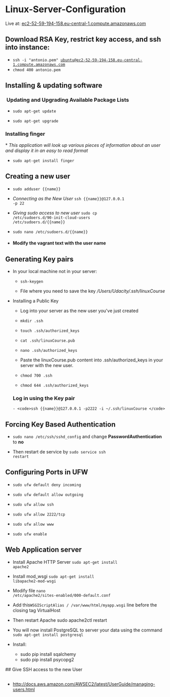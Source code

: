 # Linux-Server-Configuration
Live at: [ec2-52-59-194-158.eu-central-1.compute.amazonaws.com](ec2-52-59-194-158.eu-central-1.compute.amazonaws.com)

## Download RSA Key, restrict key access, and ssh into instance:
 * <code>ssh -i "antonio.pem" ubuntu@ec2-52-59-194-158.eu-central-1.compute.amazonaws.com</code>
 * <code>chmod 400 antonio.pem</code>

## Installing & updating software
<h3> Updating and Upgrading Available Package Lists</h3>

  * <code>sudo apt-get update</code>
  
  * <code>sudo apt-get upgrade</code>
   
<h3>Installing finger</h3>
  * <em>This application will look up various pieces of information about an user and display it in an easy to read format
    </em>
  
  * <code>sudo apt-get install finger</code>
 
## Creating a new user
  * <code>sudo adduser {{name}}</code>
  
  * <em>Connecting as the New User</em>
    <code>ssh {{name}}@127.0.0.1 -p 22</code>
  
  * <em>Giving sudo access to new user</em>
  <code>sudo cp /etc/sudoers.d/90-init-cloud-users /etc/sudoers.d/{{name}}</code>
  
  * <code>sudo nano /etc/sudoers.d/{{name}}</code>
  
  * <h4>Modify the vagrant text with the user name</h4>
  
## Generating Key pairs

  * In your local machine not in your server:
    * <code>ssh-keygen</code>
    
    * File where you need to save the key <em>/Users/Udacity/.ssh/linuxCourse</em>
    
  * Installing a Public Key
  
    * Log into your server as the new user you've just created
    
    * <code>mkdir .ssh</code>
    
    * <code>touch .ssh/authorized_keys</code>
    
    * <code>cat .ssh/linuxCourse.pub</code>
    
    * <code>nano .ssh/authorized_keys</code>
    
    * Paste the linuxCourse.pub content into .ssh/authorized_keys in your server with the new user.
    
    * <code>chmod 700 .ssh</code>
    
    * <code>chmod 644 .ssh/authorized_keys</code>
    
    <h3>Log in using the Key pair</h3>
    
        - <code>ssh {{name}}@127.0.0.1 -p2222 -i ~/.ssh/linuxCourse </code>
        
## Forcing Key Based Authentication
   * <code>sudo nano /etc/ssh/sshd_config</code> and change <b>PasswordAuthentication</b> to <b>no</b>
     
   * Then restart de service by <code>sudo service ssh restart</code>
   
## Configuring Ports in UFW
   * <code>sudo ufw default deny incoming</code>
   
   * <code>sudo ufw default allow outgoing</code>
   
   * <code>sudo ufw allow ssh</code>
   
   * <code>sudo ufw allow 2222/tcp</code>
   
   * <code>sudo ufw allow www</code>
   
   * <code>sudo ufw enable</code>
   
## Web Application server
   * Install Apache HTTP Server <code>sudo apt-get install apache2</code> 
   
   * Install mod_wsgi <code>sudo apt-get install libapache2-mod-wsgi</code>
   
   * Modify file <code>nano /etc/apache2/sites-enabled/000-default.conf</code>
   
   * Add this<code>WSGIScriptAlias / /var/www/html/myapp.wsgi</code> line before the closing tag VirtualHost
   
   * Then restart Apache </code>sudo apache2ctl restart</code>
   
   * You will now install PostgreSQL to server your data using the command <code>sudo apt-get install postgresql</code>
   
   
   
   * Install:
      - sudo pip install sqalchemy
      - sudo pip install psycopg2
    
 ## Give SSH access to the new User
 
 
 ##
  * http://docs.aws.amazon.com/AWSEC2/latest/UserGuide/managing-users.html
